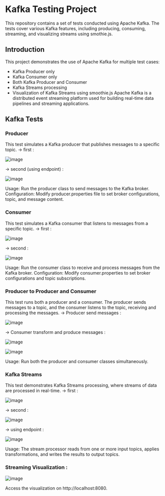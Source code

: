 # Kafka Testing Project
This repository contains a set of tests conducted using Apache Kafka. The tests cover various Kafka features, including producing, consuming, streaming, and visualizing streams using smothie.js.

## Introduction
This project demonstrates the use of Apache Kafka for multiple test cases:

* Kafka Producer only
* Kafka Consumer only
* Both Kafka Producer and Consumer
* Kafka Streams processing
* Visualization of Kafka Streams using smoothie.js
Apache Kafka is a distributed event streaming platform used for building real-time data pipelines and streaming applications.

## Kafka Tests

### Producer
This test simulates a Kafka producer that publishes messages to a specific topic.
-> first : 

![image](https://github.com/user-attachments/assets/8ea446b9-be1a-477c-b6cc-da5b825f8c40)

-> second (using endpoint) : 

![image](https://github.com/user-attachments/assets/8d27bd00-66d5-48b4-abc1-56abf4d35240)

Usage: Run the producer class to send messages to the Kafka broker.
Configuration: Modify producer.properties file to set broker configurations, topic, and message content.


### Consumer
This test simulates a Kafka consumer that listens to messages from a specific topic.
-> first : 

![image](https://github.com/user-attachments/assets/aa0d1393-e08d-4ae4-a7f3-303b24582296)

-> second :

![image](https://github.com/user-attachments/assets/d51d3df2-17ad-40c1-b9ef-42d6d7e9400c)

Usage: Run the consumer class to receive and process messages from the Kafka broker.
Configuration: Modify consumer.properties to set broker configurations and topic subscriptions.


### Producer to Producer and Consumer
This test runs both a producer and a consumer. The producer sends messages to a topic, and the consumer listens to the topic, receiving and processing the messages.
-> Producer send messages :

![image](https://github.com/user-attachments/assets/8ea9e16e-5d67-407b-bc66-4898f987b420)

-> Consumer transform and produce messages :

![image](https://github.com/user-attachments/assets/9d02a186-1c5f-41b2-bf9e-e0f57ffecc2e)

![image](https://github.com/user-attachments/assets/2b08a698-9e1c-470a-94e8-360b025f4a6e)

Usage: Run both the producer and consumer classes simultaneously.


### Kafka Streams
This test demonstrates Kafka Streams processing, where streams of data are processed in real-time.
-> first :

![image](https://github.com/user-attachments/assets/d8edf3aa-0618-439f-a1b7-641e5f929416)

-> second : 

![image](https://github.com/user-attachments/assets/ee492062-9bb0-4003-99ce-f20fc0a5c54d)

-> using endpoint :

![image](https://github.com/user-attachments/assets/1ebcd211-11d8-4af7-b4ad-8f119e635e58)

Usage: The stream processor reads from one or more input topics, applies transformations, and writes the results to output topics.

### Streaming Visualization :

![image](https://github.com/user-attachments/assets/c49c820d-96b0-4250-aab6-d58d91ab9096)

Access the visualization on http://localhost:8080.

